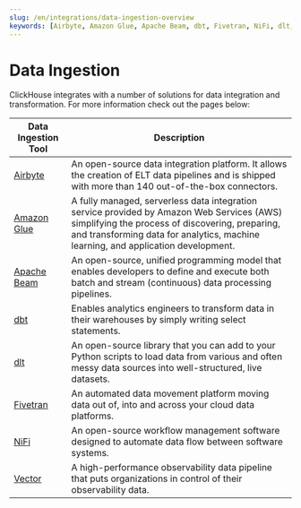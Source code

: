 ```yaml
---
slug: /en/integrations/data-ingestion-overview
keywords: [Airbyte, Amazon Glue, Apache Beam, dbt, Fivetran, NiFi, dlt, Vector]
---
```


# Data Ingestion

ClickHouse integrates with a number of solutions for data integration and transformation.
For more information check out the pages below:

| Data Ingestion Tool                              | Description                                                                                                                                                                                                                       |
|--------------------------------------------------|-----------------------------------------------------------------------------------------------------------------------------------------------------------------------------------------------------------------------------------|
| [Airbyte](/docs/en/integrations/airbyte)         | An open-source data integration platform. It allows the creation of ELT data pipelines and is shipped with more than 140 out-of-the-box connectors.                                                                               |
| [Amazon Glue](/docs/en/integrations/glue)        | A fully managed, serverless data integration service provided by Amazon Web Services (AWS) simplifying the process of discovering, preparing, and transforming data for analytics, machine learning, and application development. |
| [Apache Beam](/docs/en/integrations/apache-beam) | An open-source, unified programming model that enables developers to define and execute both batch and stream (continuous) data processing pipelines.                                                                             |
| [dbt](/docs/en/integrations/dbt)                 | Enables analytics engineers to transform data in their warehouses by simply writing select statements.                                                                                                                            |
| [dlt](/docs/en/integrations/dlt)                 | An open-source library that you can add to your Python scripts to load data from various and often messy data sources into well-structured, live datasets.                                                                        |
| [Fivetran](/docs/en/integrations/fivetran)       | An automated data movement platform moving data out of, into and across your cloud data platforms.                                                                                                                                |
| [NiFi](/docs/en/integrations/nifi)               | An open-source workflow management software designed to automate data flow between software systems.                                                                                                                              |
| [Vector](/docs/en/integrations/vector)           | A high-performance observability data pipeline that puts organizations in control of their observability data.                                                                                                                    |